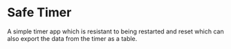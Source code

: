 # Safe Timer

A simple timer app which is resistant to being restarted and reset which can also export the data from the timer as a table.